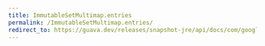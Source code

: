 ```yaml
---
title: ImmutableSetMultimap.entries
permalink: /ImmutableSetMultimap.entries/
redirect_to: https://guava.dev/releases/snapshot-jre/api/docs/com/google/common/collect/ImmutableSetMultimap.html#entries--
---
```

